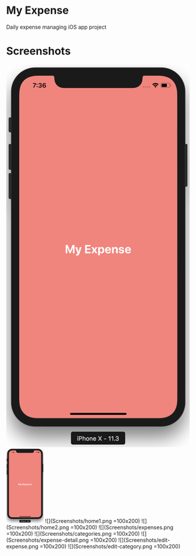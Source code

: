 # My Expense

Daily expense managing iOS app project

# Screenshots

![](Screenshots/launch.png)
<img src="Screenshots/launch.png"  width="100" height="200">
![](Screenshots/home1.png =100x200)
![](Screenshots/home2.png =100x200)
![](Screenshots/expenses.png =100x200)
![](Screenshots/categories.png =100x200)
![](Screenshots/expense-detail.png =100x200)
![](Screenshots/edit-expense.png =100x200)
![](Screenshots/edit-category.png =100x200)